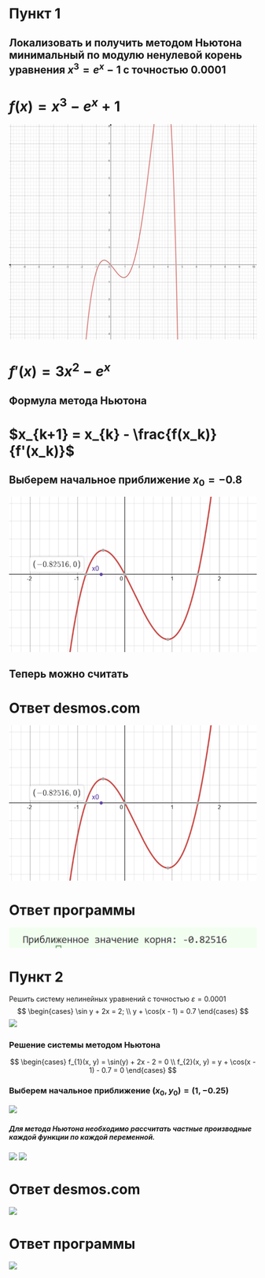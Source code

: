 # Пункт 1
## Локализовать и получить методом Ньютона минимальный по модулю ненулевой корень уравнения $x^3 = e^x - 1$ с точностью 0.0001

#                              $f(x) = x^3 - e^x + 1$
![](Скрины%20ЧМ/Pasted%20image%2020241112172728.png)
#                               $f'(x) = 3x^2 - e^x$
## Формула метода Ньютона
#                              $x_{k+1} = x_{k} - \frac{f(x_k)}{f'(x_k)}$
## Выберем начальное приближение $x_0 = -0.8$
![](Скрины%20ЧМ/Pasted%20image%2020241112175456.png)

## Теперь можно считать

# Ответ desmos.com
![](Скрины%20ЧМ/Pasted%20image%2020241112175456.png)
# Ответ программы
![](Скрины%20ЧМ/Pasted%20image%2020241112182613.png)

# Пункт 2
Решить систему нелинейных уравнений с точностью $\varepsilon = 0.0001$
$$
\begin{cases} \sin y + 2x = 2; \\
y + \cos(x - 1) = 0.7
\end{cases}
$$
![](Скрины%20ЧМ/Pasted%20image%2020241112170938.png)
### Решение системы методом Ньютона
$$
\begin{cases}
f_{1}(x, y) = \sin(y) + 2x - 2 = 0 \\
f_{2}(x, y) = y + \cos(x - 1) - 0.7 = 0 
\end{cases}
$$
### Выберем начальное приближение $(x_{0}, y_{0}) = (1, -0.25)$
![](Скрины%ЧМ/Pasted%image%2020241112171612.png)
##### Для метода Ньютона необходимо рассчитать частные производные каждой функции по каждой переменной.
![](Скрины%ЧМ/Pasted%image%2020241112171940.png)
![](Скрины%ЧМ/Pasted%image%2020241112172124.png)
# Ответ desmos.com
![](Скрины%ЧМ/Pasted%image%20241112182415.png)
# Ответ программы
![](Скрины%ЧМ/Pasted%image%20241112182457.png)
